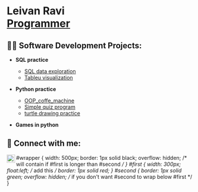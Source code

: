 <h1>Leivan Ravi <br/><a href="https://github.com/LeRavi">Programmer</a>

<h2>👨‍💻 Software Development Projects:</h2>

- <b>SQL practice </b>                                                               
  - [SQL data exploration](https://github.com/LeRavi/PortfolioProjects/blob/main/Covid%20portfolio%20project.sql)
  - [Tableu visualization](https://public.tableau.com/views/CovidDashbord_16640567588410/Dashboard1?:language=en-US&:display_count=n&:origin=viz_share_link">Tableu)

- <b>Python practice</b>
  - [OOP_coffe_machine](https://github.com/LeRavi/oop_coffee_machine)
  - [Simple quiz program](https://github.com/LeRavi/simple_quiz_program)
  - [turtle drawing practice](https://github.com/LeRavi/turtle-painting-project)
  
- <b>Games in python</b>
  


<h2> 🤳 Connect with me:</h2>

[<img align="left" alt="LeivanRavi | LinkedIn" width="22px" src="https://cdn.jsdelivr.net/npm/simple-icons@v3/icons/linkedin.svg" />][linkedin]

[linkedin]: https://www.linkedin.com/in/leivan-ravi-04ba3b245
  
  
#wrapper {
    width: 500px;
    border: 1px solid black;
    overflow: hidden; /* will contain if #first is longer than #second */
}
#first {
    width: 300px;
    float:left; /* add this */
    border: 1px solid red;
}
#second {
    border: 1px solid green;
    overflow: hidden; /* if you don't want #second to wrap below #first */
}



